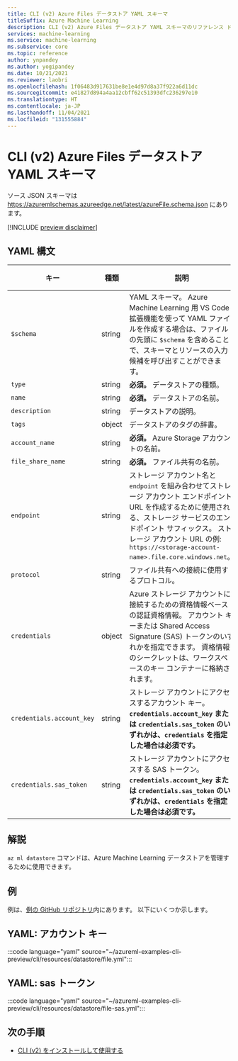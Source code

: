 ```yaml
---
title: CLI (v2) Azure Files データストア YAML スキーマ
titleSuffix: Azure Machine Learning
description: CLI (v2) Azure Files データストア YAML スキーマのリファレンス ドキュメント。
services: machine-learning
ms.service: machine-learning
ms.subservice: core
ms.topic: reference
author: ynpandey
ms.author: yogipandey
ms.date: 10/21/2021
ms.reviewer: laobri
ms.openlocfilehash: 1f06483d917631be8e1e4d97d8a37f922a6d11dc
ms.sourcegitcommit: e41827d894a4aa12cbff62c51393dfc236297e10
ms.translationtype: HT
ms.contentlocale: ja-JP
ms.lasthandoff: 11/04/2021
ms.locfileid: "131555884"
---
```

# <a name="cli-v2-azure-files-datastore-yaml-schema"></a>CLI (v2) Azure Files データストア YAML スキーマ

ソース JSON スキーマは https://azuremlschemas.azureedge.net/latest/azureFile.schema.json にあります。

[!INCLUDE [preview disclaimer](../../includes/machine-learning-preview-generic-disclaimer.md)]

## <a name="yaml-syntax"></a>YAML 構文

| キー | 種類 | 説明 | 使用できる値 | 既定値 |
| --- | ---- | ----------- | -------------- | ------- |
| `$schema` | string | YAML スキーマ。 Azure Machine Learning 用 VS Code 拡張機能を使って YAML ファイルを作成する場合は、ファイルの先頭に `$schema` を含めることで、スキーマとリソースの入力候補を呼び出すことができます。 | | |
| `type` | string | **必須。** データストアの種類。 | `azure_file` | |
| `name` | string | **必須。** データストアの名前。 | | |
| `description` | string | データストアの説明。 | | |
| `tags` | object | データストアのタグの辞書。 | | |
| `account_name` | string | **必須。** Azure Storage アカウントの名前。 | | |
| `file_share_name` | string | **必須。** ファイル共有の名前。 | | |
| `endpoint` | string | ストレージ アカウント名と `endpoint` を組み合わせてストレージ アカウント エンドポイント URL を作成するために使用される、ストレージ サービスのエンドポイント サフィックス。 ストレージ アカウント URL の例: `https://<storage-account-name>.file.core.windows.net`。 | | `core.windows.net` |
| `protocol` | string | ファイル共有への接続に使用するプロトコル。 | `https` | `https` |
| `credentials` | object | Azure ストレージ アカウントに接続するための資格情報ベースの認証資格情報。 アカウント キーまたは Shared Access Signature (SAS) トークンのいずれかを指定できます。 資格情報のシークレットは、ワークスペースのキー コンテナーに格納されます。 | | |
| `credentials.account_key` | string | ストレージ アカウントにアクセスするアカウント キー。 **`credentials.account_key` または `credentials.sas_token` のいずれかは、`credentials` を指定した場合は必須です。** | | |
| `credentials.sas_token` | string | ストレージ アカウントにアクセスする SAS トークン。 **`credentials.account_key` または `credentials.sas_token` のいずれかは、`credentials` を指定した場合は必須です。** | | |

## <a name="remarks"></a>解説

`az ml datastore` コマンドは、Azure Machine Learning データストアを管理するために使用できます。

## <a name="examples"></a>例

例は、[例の GitHub リポジトリ](https://github.com/Azure/azureml-examples/tree/main/cli/resources/datastore)内にあります。 以下にいくつか示します。

## <a name="yaml-account-key"></a>YAML: アカウント キー

:::code language="yaml" source="~/azureml-examples-cli-preview/cli/resources/datastore/file.yml":::

## <a name="yaml-sas-token"></a>YAML: sas トークン

:::code language="yaml" source="~/azureml-examples-cli-preview/cli/resources/datastore/file-sas.yml":::

## <a name="next-steps"></a>次の手順

- [CLI (v2) をインストールして使用する](how-to-configure-cli.md)
